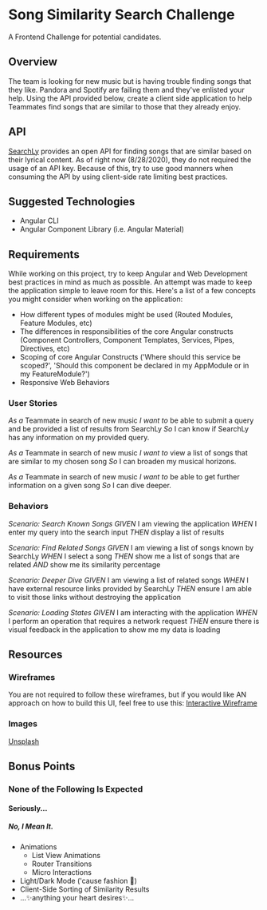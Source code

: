 # Song Similarity Search Challenge
A Frontend Challenge for potential candidates.

## Overview
The team is looking for new music but is having trouble finding songs that they like. Pandora and Spotify are failing them and they've enlisted your help. Using the API provided below, create a client side application to help Teammates find songs that are similar to those that they already enjoy.

## API
[SearchLy](https://searchly.asuarez.dev/docs/v1) provides an open API for finding songs that are similar based on their lyrical content. As of right now (8/28/2020), they do not required the usage of an API key. Because of this, try to use good manners when consuming the API by using client-side rate limiting best practices.

## Suggested Technologies
* Angular CLI
* Angular Component Library (i.e. Angular Material)

## Requirements
While working on this project, try to keep Angular and Web Development best practices in mind as much as possible. An attempt was made to keep the application simple to leave room for this. Here's a list of a few concepts you might consider when working on the application: 
* How different types of modules might be used (Routed Modules, Feature Modules, etc)
* The differences in responsibilities of the core Angular constructs (Component Controllers, Component Templates, Services, Pipes, Directives, etc)
* Scoping of core Angular Constructs ('Where should this service be scoped?', 'Should this component be declared in my AppModule or in my FeatureModule?')
* Responsive Web Behaviors

### User Stories
*As a* Teammate in search of new music
*I want to* be able to submit a query and be provided a list of results from SearchLy
*So* I can know if SearchLy has any information on my provided query.

*As a* Teammate in search of new music
*I want to* view a list of songs that are similar to my chosen song 
*So* I can broaden my musical horizons.

*As a* Teammate in search of new music
*I want to* be able to get further information on a given song
*So* I can dive deeper.

### Behaviors
*Scenario: Search Known Songs*
*GIVEN* I am viewing the application
*WHEN* I enter my query into the search input
*THEN* display a list of results

*Scenario: Find Related Songs*
*GIVEN* I am viewing a list of songs known by SearchLy
*WHEN* I select a song
*THEN* show me a list of songs that are related
*AND* show me its similarity percentage

*Scenario: Deeper Dive*
*GIVEN* I am viewing a list of related songs
*WHEN* I have external resource links provided by SearchLy
*THEN* ensure I am able to visit those links without destroying the application

*Scenario: Loading States*
*GIVEN* I am interacting with the application
*WHEN* I perform an operation that requires a network request
*THEN* ensure there is visual feedback in the application to show me my data is loading

## Resources
### Wireframes
You are not required to follow these wireframes, but if you would like AN approach on how to build this UI, feel free to use this:
[Interactive Wireframe](https://www.figma.com/file/LSoza6gcKmeGMld9nQgDSg/SearchLy-Wireframes?node-id=0%3A1)

### Images
[Unsplash](https://unsplash.com/)

## Bonus Points
### None of the Following Is Expected
#### Seriously...
##### No, I Mean It.
* Animations
  * List View Animations
  * Router Transitions
  * Micro Interactions
* Light/Dark Mode ('cause fashion 💅)
* Client-Side Sorting of Similarity Results
* ...✨anything your heart desires✨...
